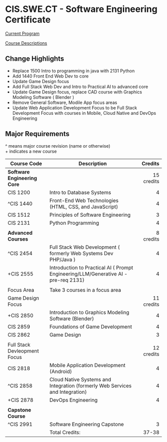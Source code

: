 # CIS.SWE.CT - Software Engineering Certificate

[Current Program](https://catalog.oaklandcc.edu/programs/computer-information-systems/software-engineering-option-ct/)
  
[Course Descriptions](https://catalog.oaklandcc.edu/course-descriptions/cis/)

## Change Highlights
- Replace  1500 Intro to programming in java with 2131 Python
- Add 1440 Front End Web Dev to core
- Update Game Design focus
- Add Full Stack Web Dev and Intro to Practical AI to advanced core
- Update Game Design focus, replace CAD course with Graphics Modeling Software ( Blender )
- Remove General Software, Modile App focus areas
- Update Web Application Development Focus to be Full Stack Development Focus with courses in Mobile, Cloud Native and DevOps Engineering

## Major Requirements

^ means major course revision (name or otherwise)  
\+ indicates a new course

| Course Code	| Description	| Credits |
|-------------|-------------|---------:|
|**Software Engineering Core**|| 15 credits |
| CIS 1200	|Intro to Database Systems |	4 |
| ^CIS 1440	| Front-End Web Technologies (HTML, CSS, and JavaScript)|	4 |
| CIS 1512	| Principles of Software Engineering |	3 |
| CIS 2131	| Python Programming	| 4 |
||
|**Advanced Courses**| | 8 credits |
| ^CIS 2454	| Full Stack Web Development ( formerly Web Systems Dev PHP/Java ) | 4|
| +CIS 2555	| Introduction to Practical AI ( Prompt Engineering/LLM/Generative AI - pre-req 2131) | 4 |
||
| Focus Area | Take 3 courses in a focus area |
| Game Design Focus | | 11 credits |
| +CIS 2850	| Introduction to Graphics Modeling Software (Blender) |	4 |
| CIS 2859	| Foundations of Game Development	| 4 | 
| CIS 2862	| Game Design	| 3 |
||
| Full Stack Devleopment Focus | | 12 credits |
| CIS 2818	| Mobile Application Development (Android) |	4 |
| ^CIS 2858	| Cloud Native Systems and Integration (formerly Web Services and Integration) |	4 |
| +CIS 2878	| DevOps Engineering |	4 |
||
|**Capstone Course**|
| ^CIS 2991	|Software Engineering Capstone |	3 |
||Total Credits: | 37-38 |

